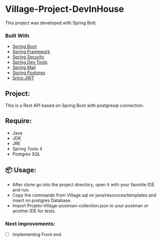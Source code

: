 # Village-Project-DevInHouse

This project was developed with Spring Bott.<br>

### Built With

* [Spring Boot](https://spring.io/projects/spring-boot)
* [Spring Framework](https://spring.io/projects/spring-framework)
* [Spring Security](https://spring.io/projects/spring-security)
* [Spring Dev Tools](https://docs.spring.io/spring-boot/docs/current/reference/html/using.html)
* [Spring Mail](https://docs.spring.io/spring-boot/docs/2.0.x/reference/html/boot-features-email.html)
* [Spring Postgres](https://start.spring.io/)
* [Sring JWT](https://jwt.io/)

## Project: 

This is a Rest API based on Spring Boot with postgresql connection. 

## Require:

* Java
* JDK
* JRE
* Spring Tools 4 
* Postgres SQL

## 📦 Usage:

* After clone go into the project directory, open it with your favorite IDE and run.
* Copy the commands from  Village.sql on java/resources/templates and insert on postgres Database.
* Import Projeto-Village-postman-collection.json to your postman or another IDE for tests.

### Next improvements:

- [ ] Implementing Front end
